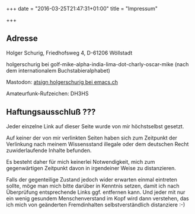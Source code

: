 +++
date = "2016-03-25T21:47:31+01:00"
title = "Impressum"

+++

## Adresse
Holger Schurig,
Friedhofsweg 4,
D-61206 Wöllstadt

holgerschurig bei golf-mike-alpha-india-lima-dot-charly-oscar-mike (nach dem internationalem Buchstabieralphabet)

Mastodon: [atsign holgerschurig bei emacs.ch](https://emacs.ch/@holgerschurig)

Amateurfunk-Rufzeichen: DH3HS

## Haftungsausschluß ???

Jeder einzelne Link auf dieser Seite wurde von mir höchstselbst
gesetzt.

Auf keiner der von mir verlinkten Seiten haben sich zum Zeitpunkt der
Verlinkung nach meinem Wissensstand illegale oder dem deutschen Recht
zuwiderlaufende Inhalte befunden.

Es besteht daher für mich keinerlei Notwendigkeit, mich zum
gegenwärtigen Zeitpunkt davon in irgendeiner Weise zu distanzieren.

Falls der gegenteilige Zustand jedoch wider erwarten einmal eintreten sollte,
möge man mich bitte darüber in Kenntnis setzen, damit ich nach Überprüfung
entsprechende Links ggf. entfernen kann. Und jeder mit nur ein wenig gesundem
Menschenverstand im Kopf wird dann verstehen, das ich mich von geänderten
Fremdinhalten selbstverständlich distanziere :-)

